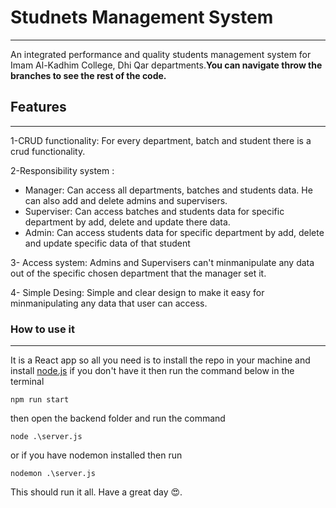 # Studnets Management System
---
An integrated performance and quality students management system for Imam Al-Kadhim College, Dhi Qar departments.<strong>You can navigate throw the branches to see the rest of the code.</strong>


## Features
---
1-CRUD functionality:
For every department, batch and student there is a crud functionality.

2-Responsibility system : 
* Manager: Can access all departments, batches and students data. He can also add and delete admins and supervisers.
* Superviser: Can access batches and students data for specific department by add, delete and update there data.
* Admin: Can access students data for specific department by add, delete and update specific data of that student

3- Access system: Admins and Supervisers can't minmanipulate any data out of the specific chosen department that the manager set it.

4- Simple Desing: Simple and clear design to make it easy for minmanipulating any data that user can access.


### How to use it 
---
It is a React app so all you need is to install the repo in your machine and install [node.js](https://nodejs.org/en/node.js) if you don't have it then run the command below in the terminal
```
npm run start
```
then open the backend folder and run the command 
```
node .\server.js
```
or if you have nodemon installed then run
```
nodemon .\server.js
```


This should run it all. Have a great day 😍.